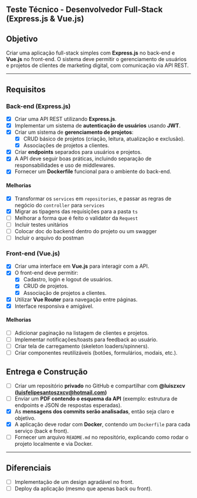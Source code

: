 ## Teste Técnico - Desenvolvedor Full-Stack (Express.js & Vue.js)

## **Objetivo**

Criar uma aplicação full-stack simples com **Express.js** no back-end e **Vue.js** no front-end. O sistema deve permitir o gerenciamento de usuários e projetos de clientes de marketing digital, com comunicação via API REST.

---

## **Requisitos**

### **Back-end (Express.js)**

- [x] Criar uma API REST utilizando **Express.js**.
- [x] Implementar um sistema de **autenticação de usuários** usando **JWT**.
- [x] Criar um sistema de **gerenciamento de projetos**:
    - [x] CRUD básico de projetos (criação, leitura, atualização e exclusão).
    - [x] Associações de projetos a clientes.
- [x] Criar **endpoints** separados para usuários e projetos.
- [x] A API deve seguir boas práticas, incluindo separação de responsabilidades e uso de middlewares.
- [x] Fornecer um **Dockerfile** funcional para o ambiente do back-end.

#### Melhorias
- [x] Transformar os `services` em `repositories`, e passar as regras de negócio do `controller` para `services`
- [x] Migrar as tipagens das requisições para a pasta `ts`
- [ ] Melhorar a forma que é feito o validator da `Request`
- [ ] Incluir testes unitários
- [ ] Colocar doc do backend dentro do projeto ou um swagger
- [ ] Incluir o arquivo do postman

### **Front-end (Vue.js)**

- [x] Criar uma interface em **Vue.js** para interagir com a API.
- [x] O front-end deve permitir:
    - [x] Cadastro, login e logout de usuários.
    - [x] CRUD de projetos.
    - [x] Associação de projetos a clientes.
- [x] Utilizar **Vue Router** para navegação entre páginas.
- [x] Interface responsiva e amigável.

#### Melhorias
- [ ] Adicionar paginação na listagem de clientes e projetos.
- [ ] Implementar notificações/toasts para feedback ao usuário.
- [ ] Criar tela de carregamento (skeleton loaders/spinners).
- [ ] Criar componentes reutilizáveis (botões, formulários, modais, etc.).

## **Entrega e Construção**

- [ ] Criar um repositório **privado** no GitHub e compartilhar com **@luiszxcv (luisfelipesantoszxcv@hotmail.com)**
- [ ] Enviar um **PDF contendo o esquema da API** (exemplo: estrutura de endpoints e JSON de respostas esperadas).
- [x] As **mensagens dos commits serão analisadas**, então seja claro e objetivo.
- [x] A aplicação deve rodar com **Docker**, contendo um `Dockerfile` para cada serviço (back e front).
- [ ] Fornecer um arquivo `README.md` no repositório, explicando como rodar o projeto localmente e via Docker.

---

## **Diferenciais**

- [ ] Implementação de um design agradável no front.
- [ ] Deploy da aplicação (mesmo que apenas back ou front).